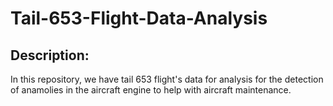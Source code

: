 # Tail-653-Flight-Data-Analysis
## Description:

In this repository, we have tail 653 flight's data for analysis for the detection of anamolies in the aircraft engine to help with aircraft maintenance.
